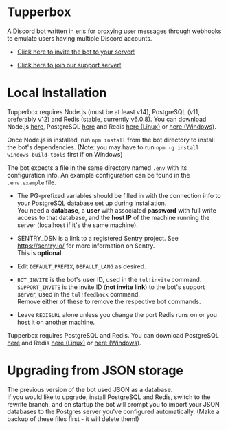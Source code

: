 # Tupperbox
A Discord bot written in [eris](https://github.com/abalabahaha/eris) for proxying user messages through webhooks to emulate users having multiple Discord accounts.

* [Click here to invite the bot to your server!](https://discord.com/oauth2/authorize?client_id=431544605209788416&scope=bot&permissions=536996928)

* [Click here to join our support server!](https://discord.com/invite/rHxMbt2)

# Local Installation
Tupperbox requires Node.js (must be at least v14), PostgreSQL (v11, preferably v12) and Redis (stable, currently v6.0.8). You can download Node.js [here](https://nodejs.org/en/download/), PostgreSQL [here](https://www.postgresql.org/download/) and Redis [here (Linux)](https://redis.io/download) or [here (Windows)](https://www.memurai.com/).

Once Node.js is installed, run `npm install` from the bot directory to install the bot's dependencies. (Note: you may have to run `npm -g install windows-build-tools` first if on Windows)

The bot expects a file in the same directory named `.env` with its configuration info. An example configuration can be found in the `.env.example` file.

* The PG-prefixed variables should be filled in with the connection info to your PostgreSQL database set up during installation. <br> You need a **database**, a **user** with associated **password** with full write access to that database, and the **host IP** of the machine running the server (localhost if it's the same machine).

* SENTRY_DSN is a link to a registered Sentry project. See https://sentry.io/ for more information on Sentry. <br> This is **optional**.

* Edit `DEFAULT_PREFIX`, `DEFAULT_LANG` as desired.

* `BOT_INVITE` is the bot's user ID, used in the `tul!invite` command. `SUPPORT_INVITE` is the invite ID (**not invite link**) to the bot's support server, used in the `tul!feedback` command. <br> Remove either of these to remove the respective bot commands.

* Leave `REDISURL` alone unless you change the port Redis runs on or you host it on another machine.


Tupperbox requires PostgreSQL and Redis. You can download PostgreSQL [here](https://www.postgresql.org/download/) and Redis [here (Linux)](https://redis.io/download) or [here (Windows)](https://www.memurai.com/).

# Upgrading from JSON storage

The previous version of the bot used JSON as a database. <br> If you would like to upgrade, install PostgreSQL and Redis, switch to the rewrite branch, and on startup the bot will prompt you to import your JSON databases to the Postgres server you've configured automatically. (Make a backup of these files first - it will delete them!)

